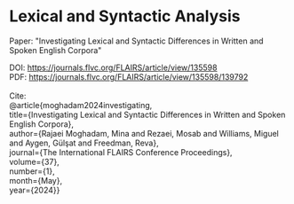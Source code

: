 # Lexical and Syntactic Analysis
Paper: "Investigating Lexical and Syntactic Differences in Written and Spoken English Corpora"

DOI:  https://journals.flvc.org/FLAIRS/article/view/135598 <br />
PDF:  https://journals.flvc.org/FLAIRS/article/view/135598/139792 <br />
<br />
Cite: <br />
@article{moghadam2024investigating, <br />
title={Investigating Lexical and Syntactic Differences in Written and Spoken English Corpora}, <br />
author={Rajaei Moghadam, Mina and Rezaei, Mosab and Williams, Miguel and Aygen, Gülşat and Freedman, Reva}, <br />
journal={The International FLAIRS Conference Proceedings}, <br />
volume={37}, <br />
number={1}, <br />
month={May}, <br />
year={2024}}
